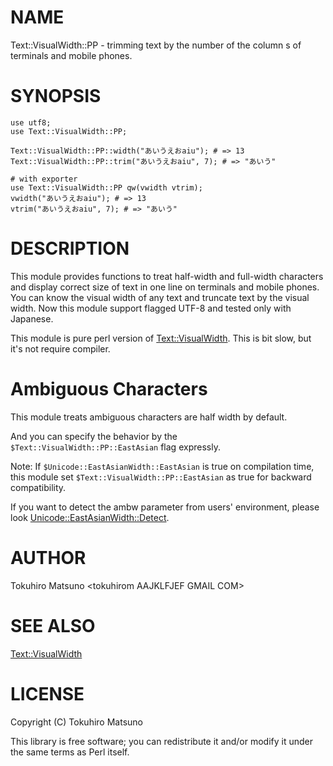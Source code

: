 # NAME

Text::VisualWidth::PP - trimming text by the number of the column s of terminals and mobile phones.

# SYNOPSIS

    use utf8;
    use Text::VisualWidth::PP;

    Text::VisualWidth::PP::width("あいうえおaiu"); # => 13
    Text::VisualWidth::PP::trim("あいうえおaiu", 7); # => "あいう"

    # with exporter
    use Text::VisualWidth::PP qw(vwidth vtrim);
    vwidth("あいうえおaiu"); # => 13
    vtrim("あいうえおaiu", 7); # => "あいう"

# DESCRIPTION

This module provides functions to treat half-width and full-width characters and display correct size of text in one line on terminals and mobile phones. You can know the visual width of any text and truncate text by the visual width. Now this module support flagged UTF-8 and tested only with Japanese.

This module is pure perl version of [Text::VisualWidth](https://metacpan.org/pod/Text::VisualWidth). This is bit slow, but it's not require compiler.

# Ambiguous Characters

This module treats ambiguous characters are half width by default.

And you can specify the behavior by the `$Text::VisualWidth::PP::EastAsian` flag expressly.

Note: If `$Unicode::EastAsianWidth::EastAsian` is true on compilation time, this module set `$Text::VisualWidth::PP::EastAsian` as true for backward compatibility.

If you want to detect the ambw parameter from users' environment, please look [Unicode::EastAsianWidth::Detect](https://metacpan.org/pod/Unicode::EastAsianWidth::Detect).

# AUTHOR

Tokuhiro Matsuno &lt;tokuhirom AAJKLFJEF GMAIL COM>

# SEE ALSO

[Text::VisualWidth](https://metacpan.org/pod/Text::VisualWidth)

# LICENSE

Copyright (C) Tokuhiro Matsuno

This library is free software; you can redistribute it and/or modify
it under the same terms as Perl itself.
